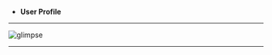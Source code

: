 - **User Profile**
---

![glimpse](https://github.com/mayuriwasu1/CSS-mini-projects/blob/main/CSSexperiments/userProfile/user.png)

---
